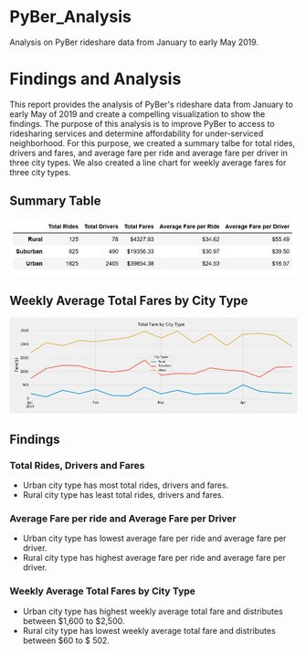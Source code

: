 # PyBer_Analysis

Analysis on PyBer rideshare data from January to early May 2019.

# Findings and Analysis

This report provides the analysis of PyBer's rideshare data from January to early May of 2019 and create a compelling visualization to show the findings. The purpose of this analysis is to improve PyBer to access to ridesharing services and determine affordability for under-serviced neighborhood. For this purpose, we created a summary talbe for total rides, drivers and fares, and average fare per ride and average fare per driver in three city types. We also created a line chart for weekly average fares for three city types.

## Summary Table

![](analysis/SummaryTable.png)

## Weekly Average Total Fares by City Type

![](analysis/Fig8.png)

## Findings

### Total Rides, Drivers and Fares
- Urban city type has most total rides, drivers and fares.
- Rural city type has least total rides, drivers and fares.

### Average Fare per ride and Average Fare per Driver
- Urban city type has lowest average fare per ride and average fare per driver.
- Rural city type has highest average fare per ride and average fare per driver.

### Weekly Average Total Fares by City Type
- Urban city type has highest weekly average total fare and distributes between $1,600 to $2,500.
- Rural city type has lowest weekly average total fare and distributes between $60 to $ 502.


